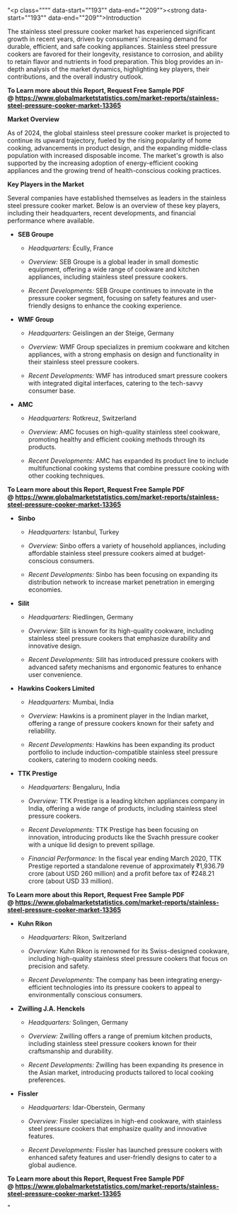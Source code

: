 "<p class="""" data-start=""193"" data-end=""209""><strong data-start=""193"" data-end=""209"">Introduction</strong></p>
<p class="""" data-start=""211"" data-end=""368""><span class=""relative -mx-px my-[-0.2rem] rounded-sm px-px py-[0.2rem]"">The stainless steel pressure cooker market has experienced significant growth in recent years, driven by consumers' increasing demand for durable, efficient, and safe cooking appliances.</span> <span class=""relative -mx-px my-[-0.2rem] rounded-sm px-px py-[0.2rem]"">Stainless steel pressure cookers are favored for their longevity, resistance to corrosion, and ability to retain flavor and nutrients in food preparation.</span> <span class=""relative -mx-px my-[-0.2rem] rounded-sm px-px py-[0.2rem]"">This blog provides an in-depth analysis of the market dynamics, highlighting key players, their contributions, and the overall industry outlook.</span></p>
<p class="""" data-start=""211"" data-end=""368""><strong>To Learn more about this Report, Request Free Sample PDF @&nbsp;<a href=""https://www.globalmarketstatistics.com/market-reports/stainless-steel-pressure-cooker-market-13365"">https://www.globalmarketstatistics.com/market-reports/stainless-steel-pressure-cooker-market-13365</a></strong></p>
<p class="""" data-start=""370"" data-end=""389""><strong data-start=""370"" data-end=""389"">Market Overview</strong></p>
<p class="""" data-start=""391"" data-end=""512""><span class=""relative -mx-px my-[-0.2rem] rounded-sm px-px py-[0.2rem]"">As of 2024, the global stainless steel pressure cooker market is projected to continue its upward trajectory, fueled by the rising popularity of home cooking, advancements in product design, and the expanding middle-class population with increased disposable income.</span> <span class=""relative -mx-px my-[-0.2rem] rounded-sm px-px py-[0.2rem]"">The market's growth is also supported by the increasing adoption of energy-efficient cooking appliances and the growing trend of health-conscious cooking practices.</span></p>
<p class="""" data-start=""514"" data-end=""543""><strong data-start=""514"" data-end=""543"">Key Players in the Market</strong></p>
<p class="""" data-start=""545"" data-end=""785"">Several companies have established themselves as leaders in the stainless steel pressure cooker market. Below is an overview of these key players, including their headquarters, recent developments, and financial performance where available.</p>
<ul data-start=""787"" data-end=""4721"">
<li class="""" data-start=""787"" data-end=""1131"">
<p class="""" data-start=""790"" data-end=""804""><strong data-start=""790"" data-end=""804"">SEB Groupe</strong></p>
<ul data-start=""809"" data-end=""1131"">
<li class="""" data-start=""809"" data-end=""912"">
<p class="""" data-start=""811"" data-end=""912""><em data-start=""811"" data-end=""826"">Headquarters:</em> <span class=""relative -mx-px my-[-0.2rem] rounded-sm px-px py-[0.2rem]"">&Eacute;cully, France</span></p>
</li>
<li class="""" data-start=""917"" data-end=""1016"">
<p class="""" data-start=""919"" data-end=""1016""><em data-start=""919"" data-end=""930"">Overview:</em> <span class=""relative -mx-px my-[-0.2rem] rounded-sm px-px py-[0.2rem]"">SEB Groupe is a global leader in small domestic equipment, offering a wide range of cookware and kitchen appliances, including stainless steel pressure cookers.</span></p>
</li>
<li class="""" data-start=""1021"" data-end=""1131"">
<p class="""" data-start=""1023"" data-end=""1131""><em data-start=""1023"" data-end=""1045"">Recent Developments:</em> <span class=""relative -mx-px my-[-0.2rem] rounded-sm px-px py-[0.2rem]"">SEB Groupe continues to innovate in the pressure cooker segment, focusing on safety features and user-friendly designs to enhance the cooking experience.</span></p>
</li>
</ul>
</li>
<li class="""" data-start=""1133"" data-end=""1476"">
<p class="""" data-start=""1136"" data-end=""1149""><strong data-start=""1136"" data-end=""1149"">WMF Group</strong></p>
<ul data-start=""1154"" data-end=""1476"">
<li class="""" data-start=""1154"" data-end=""1257"">
<p class="""" data-start=""1156"" data-end=""1257""><em data-start=""1156"" data-end=""1171"">Headquarters:</em> <span class=""relative -mx-px my-[-0.2rem] rounded-sm px-px py-[0.2rem]"">Geislingen an der Steige, Germany</span></p>
</li>
<li class="""" data-start=""1262"" data-end=""1361"">
<p class="""" data-start=""1264"" data-end=""1361""><em data-start=""1264"" data-end=""1275"">Overview:</em> <span class=""relative -mx-px my-[-0.2rem] rounded-sm px-px py-[0.2rem]"">WMF Group specializes in premium cookware and kitchen appliances, with a strong emphasis on design and functionality in their stainless steel pressure cookers.</span></p>
</li>
<li class="""" data-start=""1366"" data-end=""1476"">
<p class="""" data-start=""1368"" data-end=""1476""><em data-start=""1368"" data-end=""1390"">Recent Developments:</em> <span class=""relative -mx-px my-[-0.2rem] rounded-sm px-px py-[0.2rem]"">WMF has introduced smart pressure cookers with integrated digital interfaces, catering to the tech-savvy consumer base.</span></p>
</li>
</ul>
</li>
<li class="""" data-start=""1478"" data-end=""1815"">
<p class="""" data-start=""1481"" data-end=""1488""><strong data-start=""1481"" data-end=""1488"">AMC</strong></p>
<ul data-start=""1493"" data-end=""1815"">
<li class="""" data-start=""1493"" data-end=""1596"">
<p class="""" data-start=""1495"" data-end=""1596""><em data-start=""1495"" data-end=""1510"">Headquarters:</em> <span class=""relative -mx-px my-[-0.2rem] rounded-sm px-px py-[0.2rem]"">Rotkreuz, Switzerland</span></p>
</li>
<li class="""" data-start=""1601"" data-end=""1700"">
<p class="""" data-start=""1603"" data-end=""1700""><em data-start=""1603"" data-end=""1614"">Overview:</em> <span class=""relative -mx-px my-[-0.2rem] rounded-sm px-px py-[0.2rem]"">AMC focuses on high-quality stainless steel cookware, promoting healthy and efficient cooking methods through its products.</span></p>
</li>
<li class="""" data-start=""1705"" data-end=""1815"">
<p class="""" data-start=""1707"" data-end=""1815""><em data-start=""1707"" data-end=""1729"">Recent Developments:</em> <span class=""relative -mx-px my-[-0.2rem] rounded-sm px-px py-[0.2rem]"">AMC has expanded its product line to include multifunctional cooking systems that combine pressure cooking with other cooking techniques.</span></p>
</li>
</ul>
</li>
</ul>
<p><span class=""relative -mx-px my-[-0.2rem] rounded-sm px-px py-[0.2rem]""><strong>To Learn more about this Report, Request Free Sample PDF @&nbsp;<a href=""https://www.globalmarketstatistics.com/market-reports/stainless-steel-pressure-cooker-market-13365"">https://www.globalmarketstatistics.com/market-reports/stainless-steel-pressure-cooker-market-13365</a></strong></span></p>
<ul data-start=""787"" data-end=""4721"">
<li class="""" data-start=""1817"" data-end=""2156"">
<p class="""" data-start=""1820"" data-end=""1829""><strong data-start=""1820"" data-end=""1829"">Sinbo</strong></p>
<ul data-start=""1834"" data-end=""2156"">
<li class="""" data-start=""1834"" data-end=""1937"">
<p class="""" data-start=""1836"" data-end=""1937""><em data-start=""1836"" data-end=""1851"">Headquarters:</em> <span class=""relative -mx-px my-[-0.2rem] rounded-sm px-px py-[0.2rem]"">Istanbul, Turkey</span></p>
</li>
<li class="""" data-start=""1942"" data-end=""2041"">
<p class="""" data-start=""1944"" data-end=""2041""><em data-start=""1944"" data-end=""1955"">Overview:</em> <span class=""relative -mx-px my-[-0.2rem] rounded-sm px-px py-[0.2rem]"">Sinbo offers a variety of household appliances, including affordable stainless steel pressure cookers aimed at budget-conscious consumers.</span></p>
</li>
<li class="""" data-start=""2046"" data-end=""2156"">
<p class="""" data-start=""2048"" data-end=""2156""><em data-start=""2048"" data-end=""2070"">Recent Developments:</em> <span class=""relative -mx-px my-[-0.2rem] rounded-sm px-px py-[0.2rem]"">Sinbo has been focusing on expanding its distribution network to increase market penetration in emerging economies.</span></p>
</li>
</ul>
</li>
<li class="""" data-start=""2158"" data-end=""2497"">
<p class="""" data-start=""2161"" data-end=""2170""><strong data-start=""2161"" data-end=""2170"">Silit</strong></p>
<ul data-start=""2175"" data-end=""2497"">
<li class="""" data-start=""2175"" data-end=""2278"">
<p class="""" data-start=""2177"" data-end=""2278""><em data-start=""2177"" data-end=""2192"">Headquarters:</em> <span class=""relative -mx-px my-[-0.2rem] rounded-sm px-px py-[0.2rem]"">Riedlingen, Germany</span></p>
</li>
<li class="""" data-start=""2283"" data-end=""2382"">
<p class="""" data-start=""2285"" data-end=""2382""><em data-start=""2285"" data-end=""2296"">Overview:</em> <span class=""relative -mx-px my-[-0.2rem] rounded-sm px-px py-[0.2rem]"">Silit is known for its high-quality cookware, including stainless steel pressure cookers that emphasize durability and innovative design.</span></p>
</li>
<li class="""" data-start=""2387"" data-end=""2497"">
<p class="""" data-start=""2389"" data-end=""2497""><em data-start=""2389"" data-end=""2411"">Recent Developments:</em> <span class=""relative -mx-px my-[-0.2rem] rounded-sm px-px py-[0.2rem]"">Silit has introduced pressure cookers with advanced safety mechanisms and ergonomic features to enhance user convenience.</span></p>
</li>
</ul>
</li>
<li class="""" data-start=""2499"" data-end=""2856"">
<p class="""" data-start=""2502"" data-end=""2529""><strong data-start=""2502"" data-end=""2529"">Hawkins Cookers Limited</strong></p>
<ul data-start=""2534"" data-end=""2856"">
<li class="""" data-start=""2534"" data-end=""2637"">
<p class="""" data-start=""2536"" data-end=""2637""><em data-start=""2536"" data-end=""2551"">Headquarters:</em> <span class=""relative -mx-px my-[-0.2rem] rounded-sm px-px py-[0.2rem]"">Mumbai, India</span></p>
</li>
<li class="""" data-start=""2642"" data-end=""2741"">
<p class="""" data-start=""2644"" data-end=""2741""><em data-start=""2644"" data-end=""2655"">Overview:</em> <span class=""relative -mx-px my-[-0.2rem] rounded-sm px-px py-[0.2rem]"">Hawkins is a prominent player in the Indian market, offering a range of pressure cookers known for their safety and reliability.</span></p>
</li>
<li class="""" data-start=""2746"" data-end=""2856"">
<p class="""" data-start=""2748"" data-end=""2856""><em data-start=""2748"" data-end=""2770"">Recent Developments:</em> <span class=""relative -mx-px my-[-0.2rem] rounded-sm px-px py-[0.2rem]"">Hawkins has been expanding its product portfolio to include induction-compatible stainless steel pressure cookers, catering to modern cooking needs.</span></p>
</li>
</ul>
</li>
<li class="""" data-start=""2858"" data-end=""3361"">
<p class="""" data-start=""2861"" data-end=""2877""><strong data-start=""2861"" data-end=""2877"">TTK Prestige</strong></p>
<ul data-start=""2882"" data-end=""3361"">
<li class="""" data-start=""2882"" data-end=""2985"">
<p class="""" data-start=""2884"" data-end=""2985""><em data-start=""2884"" data-end=""2899"">Headquarters:</em> <span class=""relative -mx-px my-[-0.2rem] rounded-sm px-px py-[0.2rem]"">Bengaluru, India</span></p>
</li>
<li class="""" data-start=""2990"" data-end=""3089"">
<p class="""" data-start=""2992"" data-end=""3089""><em data-start=""2992"" data-end=""3003"">Overview:</em> <span class=""relative -mx-px my-[-0.2rem] rounded-sm px-px py-[0.2rem]"">TTK Prestige is a leading kitchen appliances company in India, offering a wide range of products, including stainless steel pressure cookers.</span></p>
</li>
<li class="""" data-start=""3094"" data-end=""3204"">
<p class="""" data-start=""3096"" data-end=""3204""><em data-start=""3096"" data-end=""3118"">Recent Developments:</em> <span class=""relative -mx-px my-[-0.2rem] rounded-sm px-px py-[0.2rem]"">TTK Prestige has been focusing on innovation, introducing products like the Svachh pressure cooker with a unique lid design to prevent spillage.</span></p>
</li>
<li class="""" data-start=""3209"" data-end=""3361"">
<p class="""" data-start=""3211"" data-end=""3361""><em data-start=""3211"" data-end=""3235"">Financial Performance:</em> <span class=""relative -mx-px my-[-0.2rem] rounded-sm px-px py-[0.2rem]"">In the fiscal year ending March 2020, TTK Prestige reported a standalone revenue of approximately ₹1,936.79 crore (about USD 260 million) and a profit before tax of ₹248.21 crore (about USD 33 million).</span></p>
</li>
</ul>
</li>
</ul>
<p><span class=""relative -mx-px my-[-0.2rem] rounded-sm px-px py-[0.2rem]""><strong>To Learn more about this Report, Request Free Sample PDF @&nbsp;<a href=""https://www.globalmarketstatistics.com/market-reports/stainless-steel-pressure-cooker-market-13365"">https://www.globalmarketstatistics.com/market-reports/stainless-steel-pressure-cooker-market-13365</a></strong></span></p>
<ul data-start=""787"" data-end=""4721"">
<li class="""" data-start=""3363"" data-end=""3707"">
<p class="""" data-start=""3366"" data-end=""3380""><strong data-start=""3366"" data-end=""3380"">Kuhn Rikon</strong></p>
<ul data-start=""3385"" data-end=""3707"">
<li class="""" data-start=""3385"" data-end=""3488"">
<p class="""" data-start=""3387"" data-end=""3488""><em data-start=""3387"" data-end=""3402"">Headquarters:</em> <span class=""relative -mx-px my-[-0.2rem] rounded-sm px-px py-[0.2rem]"">Rikon, Switzerland</span></p>
</li>
<li class="""" data-start=""3493"" data-end=""3592"">
<p class="""" data-start=""3495"" data-end=""3592""><em data-start=""3495"" data-end=""3506"">Overview:</em> <span class=""relative -mx-px my-[-0.2rem] rounded-sm px-px py-[0.2rem]"">Kuhn Rikon is renowned for its Swiss-designed cookware, including high-quality stainless steel pressure cookers that focus on precision and safety.</span></p>
</li>
<li class="""" data-start=""3597"" data-end=""3707"">
<p class="""" data-start=""3599"" data-end=""3707""><em data-start=""3599"" data-end=""3621"">Recent Developments:</em> <span class=""relative -mx-px my-[-0.2rem] rounded-sm px-px py-[0.2rem]"">The company has been integrating energy-efficient technologies into its pressure cookers to appeal to environmentally conscious consumers.</span></p>
</li>
</ul>
</li>
<li class="""" data-start=""3709"" data-end=""4065"">
<p class="""" data-start=""3712"" data-end=""3738""><strong data-start=""3712"" data-end=""3738"">Zwilling J.A. Henckels</strong></p>
<ul data-start=""3743"" data-end=""4065"">
<li class="""" data-start=""3743"" data-end=""3846"">
<p class="""" data-start=""3745"" data-end=""3846""><em data-start=""3745"" data-end=""3760"">Headquarters:</em> <span class=""relative -mx-px my-[-0.2rem] rounded-sm px-px py-[0.2rem]"">Solingen, Germany</span></p>
</li>
<li class="""" data-start=""3851"" data-end=""3950"">
<p class="""" data-start=""3853"" data-end=""3950""><em data-start=""3853"" data-end=""3864"">Overview:</em> <span class=""relative -mx-px my-[-0.2rem] rounded-sm px-px py-[0.2rem]"">Zwilling offers a range of premium kitchen products, including stainless steel pressure cookers known for their craftsmanship and durability.</span></p>
</li>
<li class="""" data-start=""3955"" data-end=""4065"">
<p class="""" data-start=""3957"" data-end=""4065""><em data-start=""3957"" data-end=""3979"">Recent Developments:</em> <span class=""relative -mx-px my-[-0.2rem] rounded-sm px-px py-[0.2rem]"">Zwilling has been expanding its presence in the Asian market, introducing products tailored to local cooking preferences.</span></p>
</li>
</ul>
</li>
<li class="""" data-start=""4067"" data-end=""4431"">
<p class="""" data-start=""4071"" data-end=""4082""><strong data-start=""4071"" data-end=""4082"">Fissler</strong></p>
<ul data-start=""4088"" data-end=""4431"">
<li class="""" data-start=""4088"" data-end=""4129"">
<p class="""" data-start=""4090"" data-end=""4129""><em data-start=""4090"" data-end=""4105"">Headquarters:</em> Idar-Oberstein, Germany</p>
</li>
<li class="""" data-start=""4135"" data-end=""4276"">
<p class="""" data-start=""4137"" data-end=""4276""><em data-start=""4137"" data-end=""4148"">Overview:</em> Fissler specializes in high-end cookware, with stainless steel pressure cookers that emphasize quality and innovative features.</p>
</li>
<li class="""" data-start=""4282"" data-end=""4431"">
<p class="""" data-start=""4284"" data-end=""4431""><em data-start=""4284"" data-end=""4306"">Recent Developments:</em> Fissler has launched pressure cookers with enhanced safety features and user-friendly designs to cater to a global audience.</p>
</li>
</ul>
</li>
</ul>
<p><strong>To Learn more about this Report, Request Free Sample PDF @&nbsp;<a href=""https://www.globalmarketstatistics.com/market-reports/stainless-steel-pressure-cooker-market-13365"">https://www.globalmarketstatistics.com/market-reports/stainless-steel-pressure-cooker-market-13365</a></strong></p>"
